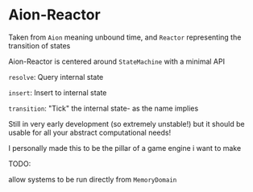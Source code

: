 # Aion-Reactor

Taken from `Aion` meaning unbound time, and `Reactor` representing the transition of states

Aion-Reactor is centered around `StateMachine` with a minimal API

`resolve`: Query internal state

`insert`: Insert to internal state

`transition`: "Tick" the internal state- as the name implies

Still in very early development (so extremely unstable!) but it should be usable for all your abstract computational needs!

I personally made this to be the pillar of a game engine i want to make


TODO:

allow systems to be run directly from `MemoryDomain`